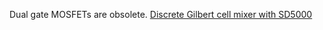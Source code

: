 Dual gate MOSFETs are obsolete.
[Discrete Gilbert cell mixer with SD5000](https://www.edn.com/a-guide-to-using-fets-for-voltage-controlled-circuits-part-3/)